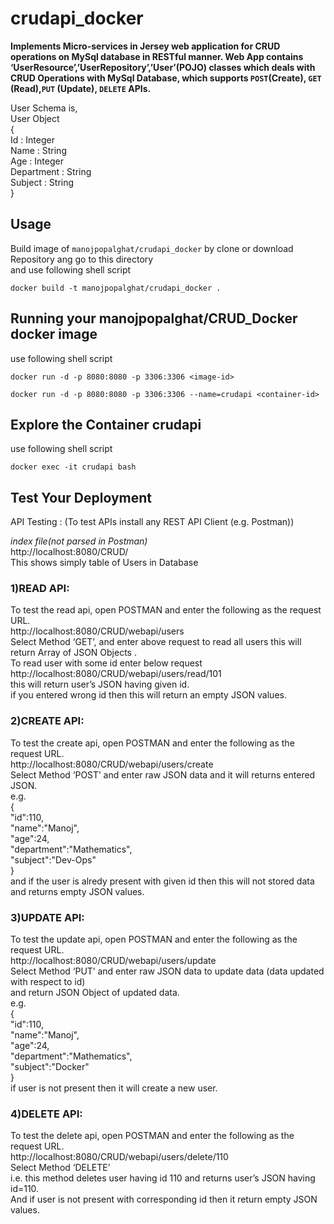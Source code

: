 # crudapi_docker
**Implements Micro-services in Jersey web application for CRUD operations on MySql database in RESTful  manner.
Web App contains ‘UserResource’,’UserRepository’,’User’(POJO) classes which deals with CRUD Operations with MySql Database,
which supports `POST`(Create), `GET` (Read),`PUT` (Update), `DELETE` APIs.**  

User Schema is,  
  User Object  
  {      
       Id : Integer  
       Name : String  
       Age : Integer  
       Department : String  
       Subject : String  
  }  

## Usage
Build image of `manojpopalghat/crudapi_docker` by clone or download Repository ang go to this directory  
and use following shell script  
```shell
docker build -t manojpopalghat/crudapi_docker .
```

## Running your manojpopalghat/CRUD_Docker docker image
use following shell script  
```shell
docker run -d -p 8080:8080 -p 3306:3306 <image-id>
```
```shell
docker run -d -p 8080:8080 -p 3306:3306 --name=crudapi <container-id>
```
## Explore the Container crudapi
use following shell script  
```shell
docker exec -it crudapi bash
```
## Test Your Deployment
API Testing : (To test APIs install any REST API Client (e.g. Postman))  

_index file(not parsed in Postman)_  
http://localhost:8080/CRUD/  
This shows simply table of Users in Database  

### 1)READ API:
To test the read api, open POSTMAN and enter the following as the request URL.  
http://localhost:8080/CRUD/webapi/users  
Select Method ‘GET’, and enter above request to read all users this will return Array of JSON Objects .  
To read user with some id enter below request  
http://localhost:8080/CRUD/webapi/users/read/101  
this will return user’s JSON having given id.  
if you entered wrong id then this will return an empty JSON values.  


### 2)CREATE API:
To test the create api, open POSTMAN and enter the following as the request URL.  
http://localhost:8080/CRUD/webapi/users/create  
Select Method ‘POST’ and enter raw JSON data and it will returns entered JSON.  
e.g.   
  {  
       "id":110,  
       "name":"Manoj",  
       "age":24,  
       "department":"Mathematics",  
       "subject":"Dev-Ops"  
  }  
and if the user is alredy present with given id then this will not stored data and returns empty JSON values.  


### 3)UPDATE API:
To test the update api, open POSTMAN and enter the following as the request URL.  
http://localhost:8080/CRUD/webapi/users/update  
Select Method ‘PUT’ and enter raw JSON data to update data (data updated with respect to id)  
and return JSON Object of updated data.  
e.g.  
  {  
       "id":110,  
       "name":"Manoj",  
       "age":24,  
       "department":"Mathematics",  
       "subject":"Docker"  
  }    
if user is not present then it will create a new user.  


### 4)DELETE API:
To test the delete api, open POSTMAN and enter the following as the request URL.  
http://localhost:8080/CRUD/webapi/users/delete/110  
Select Method ‘DELETE’  
i.e. this method deletes user having id 110 and returns user’s JSON having id=110.  
And if user is not present with corresponding id then it return empty JSON values.  
  
